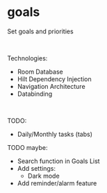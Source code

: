 # goals
Set goals and priorities

<br>

Technologies:
- Room Database
- Hilt Dependency Injection
- Navigation Architecture
- Databinding

<br>

TODO:
- Daily/Monthly tasks (tabs)

TODO maybe:
- Search function in Goals List
- Add settings:
  - Dark mode
- Add reminder/alarm feature
